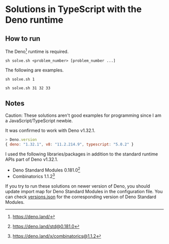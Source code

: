 # Solutions in TypeScript with the Deno runtime

## How to run

The Deno[^1] runtime is required.

```console
sh solve.sh <problem_number> [problem_number ...]
```

The following are examples.

```console
sh solve.sh 1
```

```console
sh solve.sh 31 32 33
```

## Notes

Caution: These solutions aren't good examples for programming since I am a JavaScript/TypeScript newbie.

It was confirmed to work with Deno v1.32.1.

```js
> Deno.version
{ deno: "1.32.1", v8: "11.2.214.9", typescript: "5.0.2" }
```

I used the following libraries/packages in addition to the standard runtime APIs part of Deno v1.32.1.

- Deno Standard Modules 0.181.0[^2]
- Combinatorics 1.1.2[^3]

If you try to run these solutions on newer version of Deno, you should update import map for Deno Standard Modules in the configuration file.
You can check [versions.json](https://github.com/denoland/dotland/blob/main/versions.json) for the corresponding version of Deno Standard Modules.

[^1]: https://deno.land/

[^2]: https://deno.land/std@0.181.0

[^3]: https://deno.land/x/combinatorics@1.1.2
